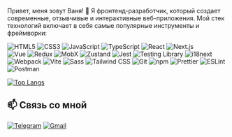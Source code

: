 
Привет, меня зовут Ваня! 👋 Я фронтенд-разработчик, который создает современные, отзывчивые и интерактивные веб-приложения. Мой стек технологий включает в себя самые популярные инструменты и фреймворки:

![HTML5](https://img.shields.io/badge/-HTML5-E34F26?logo=html5&logoColor=white)
![CSS3](https://img.shields.io/badge/-CSS3-1572B6?logo=css3)
![JavaScript](https://img.shields.io/badge/-JavaScript-F7DF1E?logo=javascript&logoColor=black)
![TypeScript](https://img.shields.io/badge/-TypeScript-3178C6?logo=typescript&logoColor=white)
![React](https://img.shields.io/badge/-React-61DAFB?logo=react&logoColor=black)
![Next.js](https://img.shields.io/badge/-Next.js-000000?logo=nextdotjs&logoColor=white)  
![Vue](https://img.shields.io/badge/-Vue.js-4FC08D?logo=vuedotjs&logoColor=white)
![Redux](https://img.shields.io/badge/-Redux-764ABC?logo=redux&logoColor=white)
![MobX](https://img.shields.io/badge/-MobX-FF9955?logo=mobx&logoColor=white)
![Zustand](https://img.shields.io/badge/-Zustand-764ABC?logo=redux&logoColor=white)
![Jest](https://img.shields.io/badge/-Jest-C21325?logo=jest&logoColor=white)
![Testing Library](https://img.shields.io/badge/-Testing%20Library-E33332?logo=testing-library&logoColor=white)
![i18next](https://img.shields.io/badge/-i18next-26A69A?logo=i18next&logoColor=white)
![Webpack](https://img.shields.io/badge/-Webpack-8DD6F9?logo=webpack&logoColor=black)
![Vite](https://img.shields.io/badge/-Vite-646CFF?logo=vite&logoColor=white)
![Sass](https://img.shields.io/badge/-Sass-CC6699?logo=sass&logoColor=white)
![Tailwind CSS](https://img.shields.io/badge/-Tailwind_CSS-38B2AC?logo=tailwind-css&logoColor=white)
![Git](https://img.shields.io/badge/-Git-F05032?logo=git&logoColor=white)
![npm](https://img.shields.io/badge/-npm-CB3837?logo=npm&logoColor=white)
![Prettier](https://img.shields.io/badge/-Prettier-F7B93E?logo=prettier&logoColor=black)
![ESLint](https://img.shields.io/badge/-ESLint-4B32C3?logo=eslint&logoColor=white)
![Postman](https://img.shields.io/badge/-Postman-FF6C37?logo=postman&logoColor=white)




[![Top Langs](https://github-readme-stats.vercel.app/api/top-langs/?username=Exelione&layout=compact&theme=dark&hide=html,css&exclude_repo=repo1,repo2)](https://github.com/Exelione)

## 📫 Связь со мной

[![Telegram](https://img.shields.io/badge/-Telegram-26A5E4?style=for-the-badge&logo=telegram&logoColor=white)](https://t.me/Exelione) 
[![Gmail](https://img.shields.io/badge/-Gmail-D14836?style=for-the-badge&logo=gmail&logoColor=white)](mailto:exelione@gmail.com)

